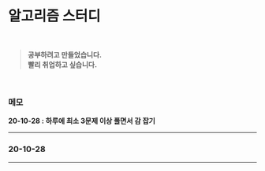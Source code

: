 # <b/>알고리즘 스터디

<br />

> 공부하려고 만들었습니다.  
> 빨리 취업하고 싶습니다.

<br/>

### 메모

20-10-28 : 하루에 최소 3문제 이상 풀면서 감 잡기<br/>

---

### <b/>20-10-28

---
